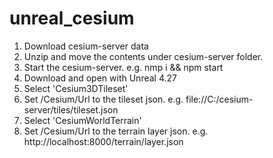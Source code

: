 # unreal_cesium

1. Download cesium-server data
2. Unzip and move the contents under cesium-server folder.
3. Start the cesium-server. e.g. nmp i && npm start
4. Download and open with Unreal 4.27
5. Select 'Cesium3DTileset'
6. Set /Cesium/Url to the tileset json. e.g. file://C:/cesium-server/tiles/tileset.json
7. Select 'CesiumWorldTerrain'
8. Set /Cesium/Url to the terrain layer json. e.g. http://localhost:8000/terrain/layer.json

